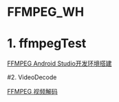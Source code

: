 # FFMPEG_WH

# 1. ffmpegTest

[FFMPEG Android Studio开发环境搭建](https://eterualrb.github.io/2017/08/12/FFMPEG-Android-Studio%E5%BC%80%E5%8F%91%E7%8E%AF%E5%A2%83%E6%90%AD%E5%BB%BA/)

#2. VideoDecode

[FFMPEG 视频解码](https://eterualrb.github.io/2017/08/15/FFMPEG-%E8%A7%86%E9%A2%91%E8%A7%A3%E7%A0%81/)

